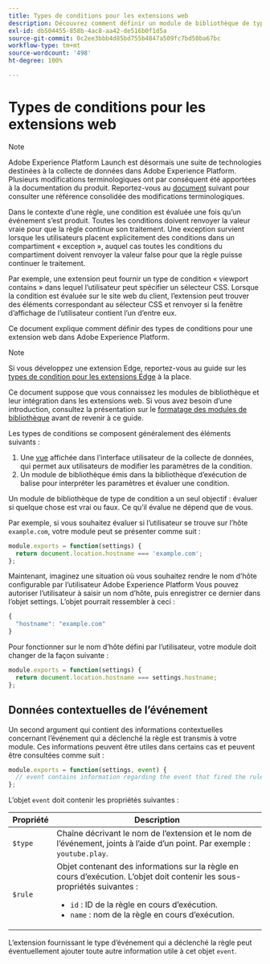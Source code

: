 ```yaml
---
title: Types de conditions pour les extensions web
description: Découvrez comment définir un module de bibliothèque de types de conditions pour une extension de balise dans une propriété web.
exl-id: db504455-858b-4ac8-aa42-de516b0f1d5a
source-git-commit: 0c2ee3bbb4d85bd755b4847a509fc7bd50ba67bc
workflow-type: tm+mt
source-wordcount: '498'
ht-degree: 100%

---
```


# Types de conditions pour les extensions web

>[!NOTE]
>
>Adobe Experience Platform Launch est désormais une suite de technologies destinées à la collecte de données dans Adobe Experience Platform. Plusieurs modifications terminologiques ont par conséquent été apportées à la documentation du produit. Reportez-vous au [document](../../term-updates.md) suivant pour consulter une référence consolidée des modifications terminologiques.

Dans le contexte d’une règle, une condition est évaluée une fois qu’un événement s’est produit. Toutes les conditions doivent renvoyer la valeur vraie pour que la règle continue son traitement. Une exception survient lorsque les utilisateurs placent explicitement des conditions dans un compartiment « exception », auquel cas toutes les conditions du compartiment doivent renvoyer la valeur false pour que la règle puisse continuer le traitement.

Par exemple, une extension peut fournir un type de condition « viewport contains » dans lequel l’utilisateur peut spécifier un sélecteur CSS. Lorsque la condition est évaluée sur le site web du client, l’extension peut trouver des éléments correspondant au sélecteur CSS et renvoyer si la fenêtre d’affichage de l’utilisateur contient l’un d’entre eux.

Ce document explique comment définir des types de conditions pour une extension web dans Adobe Experience Platform.

>[!NOTE]
>
>Si vous développez une extension Edge, reportez-vous au guide sur les [types de condition pour les extensions Edge](../edge/condition-types.md) à la place.
>
>Ce document suppose que vous connaissez les modules de bibliothèque et leur intégration dans les extensions web. Si vous avez besoin d’une introduction, consultez la présentation sur le [formatage des modules de bibliothèque](./format.md) avant de revenir à ce guide.

Les types de conditions se composent généralement des éléments suivants :

1. Une [vue](./views.md) affichée dans l’interface utilisateur de la collecte de données, qui permet aux utilisateurs de modifier les paramètres de la condition.
2. Un module de bibliothèque émis dans la bibliothèque d’exécution de balise pour interpréter les paramètres et évaluer une condition.

Un module de bibliothèque de type de condition a un seul objectif : évaluer si quelque chose est vrai ou faux. Ce qu’il évalue ne dépend que de vous.

Par exemple, si vous souhaitez évaluer si l’utilisateur se trouve sur l’hôte `example.com`, votre module peut se présenter comme suit :

```js
module.exports = function(settings) {
  return document.location.hostname === 'example.com';
};
```

Maintenant, imaginez une situation où vous souhaitez rendre le nom d’hôte configurable par l’utilisateur Adobe Experience Platform Vous pouvez autoriser l’utilisateur à saisir un nom d’hôte, puis enregistrer ce dernier dans l’objet settings. L’objet pourrait ressembler à ceci :

```js
{
  "hostname": "example.com"
}
```

Pour fonctionner sur le nom d’hôte défini par l’utilisateur, votre module doit changer de la façon suivante :

```js
module.exports = function(settings) {
  return document.location.hostname === settings.hostname;
};
```

## Données contextuelles de l’événement

Un second argument qui contient des informations contextuelles concernant l’événement qui a déclenché la règle est transmis à votre module. Ces informations peuvent être utiles dans certains cas et peuvent être consultées comme suit :

```js
module.exports = function(settings, event) {
  // event contains information regarding the event that fired the rule
};
```

L’objet `event` doit contenir les propriétés suivantes :

| Propriété | Description |
| --- | --- |
| `$type` | Chaîne décrivant le nom de l’extension et le nom de l’événement, joints à l’aide d’un point. Par exemple : `youtube.play`. |
| `$rule` | Objet contenant des informations sur la règle en cours d’exécution. L’objet doit contenir les sous-propriétés suivantes :<ul><li>`id` : ID de la règle en cours d’exécution.</li><li>`name` : nom de la règle en cours d’exécution.</li></ul> |

L’extension fournissant le type d’événement qui a déclenché la règle peut éventuellement ajouter toute autre information utile à cet objet `event`.
